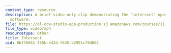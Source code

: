 ```yaml
---
content_type: resource
description: A brief video-only clip demonstrating the "intersect" operation in ArcGIS
  software.
file: https://ol-ocw-studio-app-production.s3.amazonaws.com/courses/11-205-introduction-to-spatial-analysis-fall-2019/0bf76661f55be42df635b2951cf9d865_MIT11_205F19_intersect.mp4
file_type: video/mp4
resourcetype: Other
title: Intersect
uid: 0bf76661-f55b-e42d-f635-b2951cf9d865
---
```

